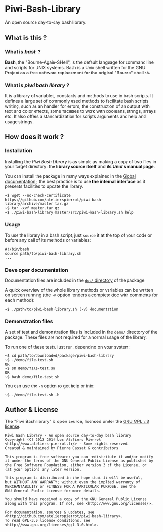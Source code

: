 Piwi-Bash-Library
=================

An open source day-to-day bash library.


## What is this ?

### What is *bash* ?

**Bash**, the "Bourne-Again-SHell", is the default language for command line and scripts
for UNIX systems. Bash is a Unix shell written for the GNU Project as a free software
replacement for the original "Bourne" shell `sh`.

### What is *piwi bash library* ?

It is a library of variables, constants and methods to use in bash scripts. It defines a
large set of commonly used methods to facilitate bash scripts writing, such as an handler
for errors, the construction of an output with text and color effects, some facilities 
to work with booleans, strings, arrays etc. It also offers a standardization for scripts
arguments and help and usage strings. 


## How does it work ?

### Installation

Installing the *Piwi Bash Library* is as simple as making a copy of two files in your target
directory: the **library source itself** and **its Unix's manual page**.

You can install the package in many ways explained in the [Global documentation](doc/Global-doc.md) ;
the best practice is to use **the internal interface** as it presents facilities to update the library.

    ~$ wget --no-check-certificate https://github.com/atelierspierrot/piwi-bash-library/archive/master.tar.gz
    ~$ tar -xvf master.tar.gz
    ~$ ./piwi-bash-library-master/src/piwi-bash-library.sh help

### Usage

To use the library in a bash script, just `source` it at the top of your code or before any
call of its methods or variables:

    #!/bin/bash
    source path/to/piwi-bash-library.sh
    ...

### Developer documentation

Documentation files are included in the [`doc/` directory](doc) of the package.

A quick overview of the whole library methods or variables can be written on screen running
(the `-v` option renders a complete doc with comments for each method):

    ~$ ./path/to/piwi-bash-library.sh (-v) documentation

### Demonstration files

A set of test and demonstration files is included in the `demo/` directory of the package.
These files are not required for a normal usage of the library.

To run one of these tests, just run, depending on your system:

    ~$ cd path/to/downloaded/package/piwi-bash-library
    ~$ ./demo/file-test.sh
    OR
    ~$ sh demo/file-test.sh
    OR
    ~$ bash demo/file-test.sh

You can use the `-h` option to get help or info:

    ~$ ./demo/file-test.sh -h


## Author & License

The "Piwi Bash library" is open source, licensed under the
[GNU GPL v.3 license](http://www.gnu.org/licenses/gpl-3.0.html).

    Piwi Bash Library - An open source day-to-day bash library
    Copyright (C) 2013-2014 Les Ateliers Pierrot
    <http://www.ateliers-pierrot.fr/> - Some rights reserved.
    Created & maintained by Pierre Cassat & contributors

    This program is free software: you can redistribute it and/or modify
    it under the terms of the GNU General Public License as published by
    the Free Software Foundation, either version 3 of the License, or
    (at your option) any later version.

    This program is distributed in the hope that it will be useful,
    but WITHOUT ANY WARRANTY; without even the implied warranty of
    MERCHANTABILITY or FITNESS FOR A PARTICULAR PURPOSE. See the
    GNU General Public License for more details.

    You should have received a copy of the GNU General Public License
    along with this program. If not, see <http://www.gnu.org/licenses/>.

    For documentation, sources & updates, see <http://github.com/atelierspierrot/piwi-bash-library>.
    To read GPL-3.0 license conditions, see <http://www.gnu.org/licenses/gpl-3.0.html>.
